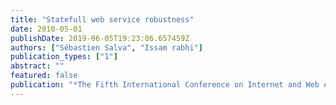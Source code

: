 ```yaml
---
title: "Statefull web service robustness"
date: 2010-05-01
publishDate: 2019-06-05T19:23:06.657459Z
authors: ["Sébastien Salva", "Issam rabhi"]
publication_types: ["1"]
abstract: ""
featured: false
publication: "*The Fifth International Conference on Internet and Web Applications and Services, ICIW10*"
---
```


